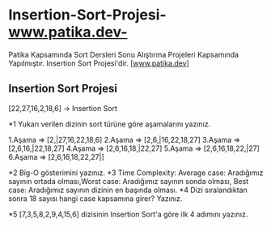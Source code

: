 # Insertion-Sort-Projesi-www.patika.dev-
Patika Kapsamında Sort Dersleri Sonu Alıştırma Projeleri Kapsamında Yapılmıştır. Insertion Sort Projesi'dir. [www.patika.dev]

## Insertion Sort Projesi

[22,27,16,2,18,6] -> Insertion Sort

*1 Yukarı verilen dizinin sort türüne göre aşamalarını yazınız.

1.Aşama => [2,|27,16,22,18,6]
2.Aşama => [2,6,|16,22,18,27]
3.Aşama => [2,6,16,|22,18,27]
4.Aşama => [2,6,16,18,|22,27]
5.Aşama => [2,6,16,18,22,|27]
6.Aşama => [2,6,16,18,22,27|]

*2 Big-O gösterimini yazınız.
*3 Time Complexity: Average case: Aradığımız sayının ortada olması,Worst case: Aradığımız sayının sonda olması, Best case: Aradığımız sayının dizinin en başında olması.
*4 Dizi sıralandıktan sonra 18 sayısı hangi case kapsamına girer? Yazınız.


*5 [7,3,5,8,2,9,4,15,6] dizisinin Insertion Sort'a göre ilk 4 adımını yazınız.